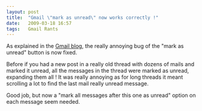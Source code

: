 ```yaml
---
layout: post
title:  "Gmail \"mark as unread\" now works correctly !"
date:   2009-03-18 16:57
tags:   Gmail Rants
---
```

As explained in the [Gmail blog](1), the really annoying bug of the
"mark as unread" button is now fixed.

Before if you had a new post in a really old thread with dozens of mails and
marked it unread, all the messages in the thread were marked as unread,
expanding them all ! It was really annoying as for long threads it meant
scrolling a lot to find the last mail really unread message.

Good job, but now a "mark all messages after this one as unread" option on each
message seem needed.

[1]: http://gmailblog.blogspot.com/2009/03/small-but-helpful-change-to-mark-as.html
